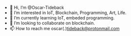 - 👋 Hi, I’m @Oscar-Tideback
- 👀 I’m interested in IoT, Blockchain, Programming, Art, Life.
- 🌱 I’m currently learning IoT, embeded programming.
- 💞️ I’m looking to collaborate on blockchain.
- 📫 How to reach me oscar(.)tideback@protonmail.com

<!---
Oscar-Tideback/Oscar-Tideback is a ✨ special ✨ repository because its `README.md` (this file) appears on your GitHub profile.
You can click the Preview link to take a look at your changes.
--->
